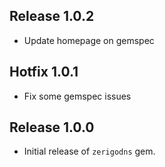 ## Release 1.0.2

- Update homepage on gemspec

## Hotfix  1.0.1

- Fix some gemspec issues

## Release 1.0.0

- Initial release of `zerigodns` gem.
